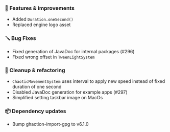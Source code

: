 ### 🚀 Features & improvements

- Added `Duration.oneSecond()`
- Replaced engine logo asset

### 🪛 Bug Fixes

- Fixed generation of JavaDoc for internal packages (#296)
- Fixed wrong offset in `TweenLightSystem`

### 🧽 Cleanup & refactoring

- `ChaoticMovementSystem` uses interval to apply new speed instead of fixed duration of one second
- Disabled JavaDoc generation for example apps (#297)
- Simplified setting taskbar image on MacOs

### 📦 Dependency updates

- Bump ghaction-import-gpg to v6.1.0